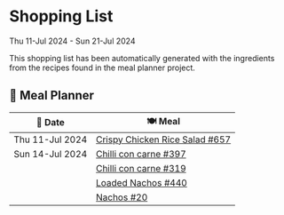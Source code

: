 # Shopping List

Thu 11-Jul 2024 - Sun 21-Jul 2024

This shopping list has been automatically generated with the ingredients from the recipes found in the meal planner project.

## 📅 Meal Planner

|📅 Date| 🍽️ Meal|
|----|----|
|Thu 11-Jul 2024|[Crispy Chicken Rice Salad #657](https://github.com/jcallaghan/The-Cookbook/issues/657)|
|Sun 14-Jul 2024|[Chilli con carne #397](https://github.com/jcallaghan/The-Cookbook/issues/397)|
||[Chilli con carne #319](https://github.com/jcallaghan/The-Cookbook/issues/319)|
||[Loaded Nachos #440](https://github.com/jcallaghan/The-Cookbook/issues/440)|
||[Nachos #20](https://github.com/jcallaghan/The-Cookbook/issues/20)|
